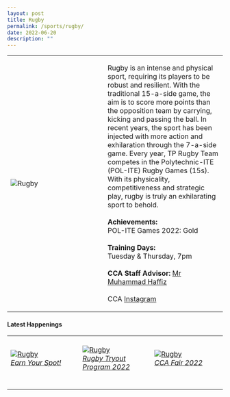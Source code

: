 ```yaml
---
layout: post
title: Rugby
permalink: /sports/rugby/
date: 2022-06-20
description: ""
---
```

<table>
    <tr>
        <td style="width:45%"><image src="/images/Sports/RUGBY.png" style="display:block;margin-left:auto;margin-right:auto;" alt="Rugby"></image></td>
        <td>
            <p>
                Rugby is an intense and physical sport, requiring its players to be robust and resilient. With the traditional 15-a-side game, the aim is to score more points than the opposition team by carrying, kicking and passing the ball. In recent years, the sport has been injected with more action and exhilaration through the 7-a-side game. Every year, TP Rugby Team competes in the Polytechnic-ITE (POL-ITE) Rugby Games (15s). With its physicality, competitiveness and strategic play, rugby is truly an exhilarating sport to behold.<br>
                <br>
                <b>Achievements:</b><br>
                POL-ITE Games 2022: Gold<br>
                <br>
                <b>Training Days:</b><br>
                Tuesday & Thursday, 7pm<br>
                <br>
                <b>CCA Staff Advisor:</b> <a href="mailto:mdhaffiz@tp.edu.sg">Mr Muhammad Haffiz</a><br>
                <br>
                CCA <a href="https://www.instagram.com/temasekpolyrugby">Instagram</a>
            </p>
        </td>
    </tr>
</table>


#### Latest Happenings

<table>
    <tr>
        <td style="width:33%"><br>
            <a href="https://www.instagram.com/p/CdaWGpGpzzM/">
                <image src="/images/Sports/RUGBY_Earn Your Spot!.png" style="display:block;margin-left:auto;margin-right:auto;" alt="Rugby">
                <h6 style="margin-top:0%">Earn Your Spot!</h6>
                </image>
            </a>
        </td>
        <td style="width:33%"><br>
            <a href="https://www.instagram.com/p/CdVyBDtuCCj/">
                <image src="/images/Sports/RUGBY_Rugby Tryout Program 2022.png" style="display:block;margin-left:auto;margin-right:auto;" alt="Rugby">
                <h6 style="margin-top:0%">Rugby Tryout Program 2022</h6>
                </image>
            </a>
        </td>
        <td style="width:33%"><br>
            <a href="https://www.instagram.com/p/CcpIpnPpYg0/">
                <image src="/images/Sports/RUGBY_CCA Fair 2022.png" style="display:block;margin-left:auto;margin-right:auto;" alt="Rugby">
                <h6 style="margin-top:0%">CCA Fair 2022</h6>    
                </image>
            </a>
        </td>
    </tr>
</table>